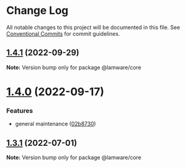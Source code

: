 # Change Log

All notable changes to this project will be documented in this file.
See [Conventional Commits](https://conventionalcommits.org) for commit guidelines.

## [1.4.1](https://github.com/evilkiwi/lamware/compare/@lamware/core@1.4.0...@lamware/core@1.4.1) (2022-09-29)

**Note:** Version bump only for package @lamware/core





# [1.4.0](https://github.com/evilkiwi/lamware/compare/@lamware/core@1.3.1...@lamware/core@1.4.0) (2022-09-17)


### Features

* general maintenance ([02b8730](https://github.com/evilkiwi/lamware/commit/02b8730fc776181b6be8c8950e17a186380d975e))





## [1.3.1](https://github.com/evilkiwi/lamware/compare/@lamware/core@1.3.0...@lamware/core@1.3.1) (2022-07-01)

**Note:** Version bump only for package @lamware/core
